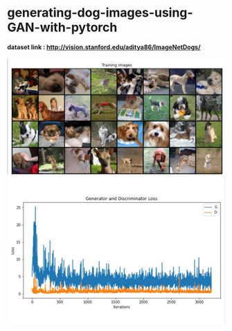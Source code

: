 # generating-dog-images-using-GAN-with-pytorch
#### dataset link : http://vision.stanford.edu/aditya86/ImageNetDogs/ 
![alt text](https://github.com/MdSaifulIslamSajol/generating-dog-images-using-GAN-with-pytorch/blob/main/sample%20training%20images.jpg)
![alt text](https://github.com/MdSaifulIslamSajol/generating-dog-images-using-GAN-with-pytorch/blob/main/loss%20curve.jpg)
